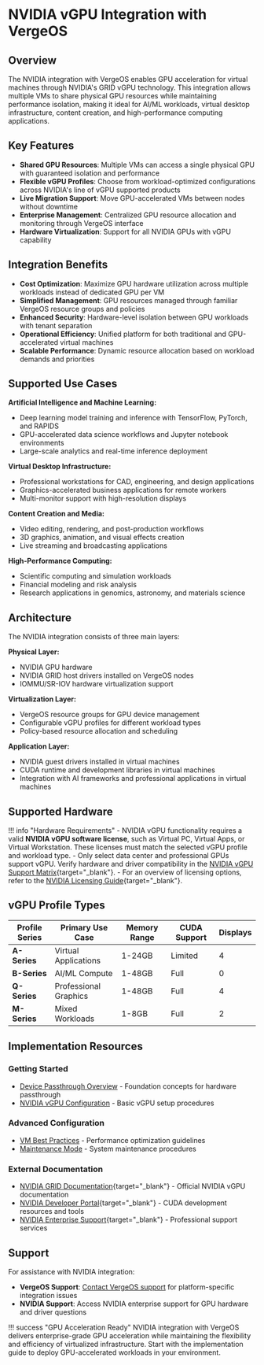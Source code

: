 # NVIDIA vGPU Integration with VergeOS

## Overview

The NVIDIA integration with VergeOS enables GPU acceleration for virtual machines through NVIDIA's GRID vGPU technology. This integration allows multiple VMs to share physical GPU resources while maintaining performance isolation, making it ideal for AI/ML workloads, virtual desktop infrastructure, content creation, and high-performance computing applications.

## Key Features

- **Shared GPU Resources**: Multiple VMs can access a single physical GPU with guaranteed isolation and performance
- **Flexible vGPU Profiles**: Choose from workload-optimized configurations across NVIDIA's line of vGPU supported products
- **Live Migration Support**: Move GPU-accelerated VMs between nodes without downtime
- **Enterprise Management**: Centralized GPU resource allocation and monitoring through VergeOS interface
- **Hardware Virtualization**: Support for all NVIDIA GPUs with vGPU capability

## Integration Benefits

- **Cost Optimization**: Maximize GPU hardware utilization across multiple workloads instead of dedicated GPU per VM
- **Simplified Management**: GPU resources managed through familiar VergeOS resource groups and policies
- **Enhanced Security**: Hardware-level isolation between GPU workloads with tenant separation
- **Operational Efficiency**: Unified platform for both traditional and GPU-accelerated virtual machines
- **Scalable Performance**: Dynamic resource allocation based on workload demands and priorities

## Supported Use Cases

**Artificial Intelligence and Machine Learning:**

- Deep learning model training and inference with TensorFlow, PyTorch, and RAPIDS
- GPU-accelerated data science workflows and Jupyter notebook environments
- Large-scale analytics and real-time inference deployment

**Virtual Desktop Infrastructure:**

- Professional workstations for CAD, engineering, and design applications
- Graphics-accelerated business applications for remote workers
- Multi-monitor support with high-resolution displays

**Content Creation and Media:**

- Video editing, rendering, and post-production workflows
- 3D graphics, animation, and visual effects creation
- Live streaming and broadcasting applications

**High-Performance Computing:**

- Scientific computing and simulation workloads
- Financial modeling and risk analysis
- Research applications in genomics, astronomy, and materials science

## Architecture

The NVIDIA integration consists of three main layers:

**Physical Layer:**

- NVIDIA GPU hardware
- NVIDIA GRID host drivers installed on VergeOS nodes
- IOMMU/SR-IOV hardware virtualization support

**Virtualization Layer:**

- VergeOS resource groups for GPU device management
- Configurable vGPU profiles for different workload types
- Policy-based resource allocation and scheduling

**Application Layer:**

- NVIDIA guest drivers installed in virtual machines
- CUDA runtime and development libraries in virtual machines
- Integration with AI frameworks and professional applications in virtual machines

## Supported Hardware

!!! info "Hardware Requirements"
    - NVIDIA vGPU functionality requires a valid **NVIDIA vGPU software license**, such as Virtual PC, Virtual Apps, or Virtual Workstation. These licenses must match the selected vGPU profile and workload type.
    - Only select data center and professional GPUs support vGPU. Verify hardware and driver compatibility in the [NVIDIA vGPU Support Matrix](https://docs.nvidia.com/grid/latest/grid-vgpu-release-notes-generic-linux-kvm/index.html#supported-gpus){target="_blank"}.
    - For an overview of licensing options, refer to the [NVIDIA Licensing Guide](https://www.nvidia.com/en-us/data-center/virtual-solutions/){target="_blank"}.

## vGPU Profile Types

| Profile Series | Primary Use Case | Memory Range | CUDA Support | Displays |
|---------------|------------------|--------------|--------------|----------|
| **A-Series** | Virtual Applications | 1-24GB | Limited | 4 |
| **B-Series** | AI/ML Compute | 1-48GB | Full | 0 |
| **Q-Series** | Professional Graphics | 1-48GB | Full | 4 |
| **M-Series** | Mixed Workloads | 1-8GB | Full | 2 |

## Implementation Resources

### Getting Started

- [Device Passthrough Overview](/product-guide/system/device-pass-overview) - Foundation concepts for hardware passthrough
- [NVIDIA vGPU Configuration](/product-guide/system/nvidia-vgpu) - Basic vGPU setup procedures

### Advanced Configuration

- [VM Best Practices](/product-guide/virtual-machines/vm-best-practices) - Performance optimization guidelines
- [Maintenance Mode](/product-guide/operations/maintenance-mode) - System maintenance procedures

### External Documentation

- [NVIDIA GRID Documentation](https://docs.nvidia.com/grid/){target="_blank"} - Official NVIDIA vGPU documentation
- [NVIDIA Developer Portal](https://developer.nvidia.com/){target="_blank"} - CUDA development resources and tools
- [NVIDIA Enterprise Support](https://www.nvidia.com/en-us/support/enterprise/){target="_blank"} - Professional support services

## Support

For assistance with NVIDIA integration:

- **VergeOS Support**: [Contact VergeOS support](/support) for platform-specific integration issues
- **NVIDIA Support**: Access NVIDIA enterprise support for GPU hardware and driver questions

!!! success "GPU Acceleration Ready"
    NVIDIA integration with VergeOS delivers enterprise-grade GPU acceleration while maintaining the flexibility and efficiency of virtualized infrastructure. Start with the implementation guide to deploy GPU-accelerated workloads in your environment.
